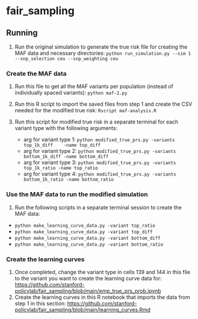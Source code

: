 # fair_sampling

## Running 

1. Run the original simulation to generate the true risk file for creating the MAF data and necessary directories: `python run_simulation.py --sim 1 --snp_selection ceu --snp_weighting ceu`

### Create the MAF data
1. Run this file to get all the MAF variants per population (instead of individually spaced variants): `python maf-2.py`
2. Run this R script to import the saved files from step 1 and create the CSV needed for the modified true risk: `Rscript maf-analysis.R`
3. Run this script for modified true risk in a separate terminal for each variant type with the following arguments: 

    - arg for variant type 1: `python modified_true_prs.py -variants top_1k_diff	-name top_diff`
    - arg for variant type 2: `python modified_true_prs.py -variants bottom_1k_diff -name bottom_diff`
   -  arg for variant type 3: `python modified_true_prs.py -variants top_1k_ratio -name top_ratio`
    - arg for variant type 4: `python modified_true_prs.py -variants bottom_1k_ratio -name bottom_ratio`


### Use the MAF data to run the modified simulation

1. Run the following scripts in a separate terminal session to create the MAF data:

- `python make_learning_curve_data.py -variant top_ratio`
- `python make_learning_curve_data.py -variant top_diff`
- `python make_learning_curve_data.py -variant bottom_diff`
- `python make_learning_curve_data.py -variant bottom_ratio`


### Create the learning curves
1. Once completed, change the variant type in cells 139 and 144 in this file to the variant you want to create the learning curve data for: https://github.com/stanford-policylab/fair_sampling/blob/main/emp_true_prs_prob.ipynb
2. Create the learning curves in this R notebook that imports the data from step 1 in this section: https://github.com/stanford-policylab/fair_sampling/blob/main/learning_curves.Rmd

